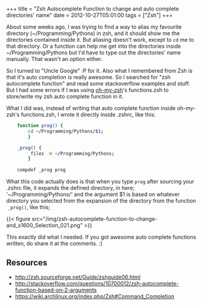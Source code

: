 +++
title = "Zsh Autocomplete Function to change and auto complete directories' name"
date = 2012-10-27T05:01:00
tags = ["Zsh"]
+++

About some weeks ago, I was trying to find a way to alias my favourite directory (~/Programming/Pythons) in zsh, and it should show me the directories contained inside it. But aliasing doesn't work, except to ```cd``` me to that directory. Or a function can help me get into the directories inside ~/Programming/Pythons but I'd have to type out the directories' name manually. That wasn't an option either. 

So I turned to "Uncle Google" :P for it. Also what I remembered from Zsh is that it's auto completion is really awesome. So I searched for "zsh autocomplete function" and read some stackoverflow examples and stuff. But I had some errors if I was using [oh-my-zsh](https://github.com/robbyrussell/oh-my-zsh)'s functions.zsh to store/write my zsh auto complete function in it.

What I did was, instead of writing that auto complete function inside oh-my-zsh's functions.zsh, I wrote it directly inside .zshrc, like this:

```sh
    function prog() { 
        cd ~/Programming/Pythons/$1;
        }

    _prog() {
        _files -W ~/Programming/Pythons;
        }

    compdef _prog prog
```
What this code actually does is that when you type ```prog``` after sourcing your .zshrc file, it expands the defined directory, in here; '~/Programming/Pythons/' and the argument $1 is based on whatever directory you selected from the expansion of the directory from the function  ``_prog()``, like this;

{{< figure src="/img/zsh-autocomplete-function-to-change-and_s1600_Selection_021.png" >}}

This exactly did what I needed. If you got awesome auto complete
functions written, do share it at the comments. :)

## Resources

* http://zsh.sourceforge.net/Guide/zshguide06.html
* http://stackoverflow.com/questions/10700012/zsh-autocomplete-function-based-on-2-arguments
* https://wiki.archlinux.org/index.php/Zsh#Command_Completion
